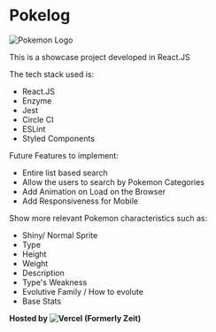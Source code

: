 # Pokelog

![Pokemon Logo](https://raw.githubusercontent.com/MFRamon/Pokeshop/master/pokemon-logo.png)

This is a showcase project developed in React.JS

The tech stack used is: 

* React.JS 
* Enzyme 
* Jest
* Circle CI
* ESLint
* Styled Components

Future Features to implement: 

* Entire list based search
* Allow the users to search by Pokemon Categories
* Add Animation on Load on the Browser
* Add Responsiveness for Mobile

 Show more relevant Pokemon characteristics such as: 
* Shiny/ Normal Sprite
* Type
* Height
* Weight
* Description
* Type's Weakness
* Evolutive Family / How to evolute 
* Base Stats

**Hosted by ![Vercel (Formerly Zeit)](https://vercel.com)**
